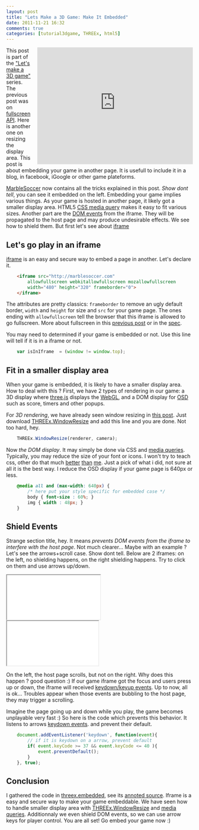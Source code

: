 ```yaml
---
layout: post
title: "Lets Make a 3D Game: Make It Embedded"
date: 2011-11-21 16:32
comments: true
categories: [tutorial3dgame, THREEx, html5]
---
```


<iframe src="http://marblesoccer.com"
	allowfullscreen webkitallowfullscreen mozallowfullscreen
	width="420" height="315" frameborder="0" style="float: right; margin-left: 1em;">
</iframe>

This post is part of the ["Let's make a 3D game"](/blog/categories/tutorial3dgame/) series.
The previous post was on
[fullscreen API](/blog/2011/11/17/lets-make-a-3d-game-make-it-fullscreen/).
Here is another one on resizing the display area.
This post is about embedding your game in another page.
It is usefull to include it in a blog, in facebook, iGoogle or other game plateforms.

[MarbleSoccer](http://marblesoccer.com)
now contains all the tricks explained in this post.
*Show dont tell*, you can see it embedded on the left.
Embedding your game implies various things.
As your game is hosted in another page, it likely got a smaller display area.
HTML5
[CSS media query](http://www.w3.org/TR/css3-mediaqueries/)
makes it easy to fit various sizes.
Another part are the
[DOM events](http://en.wikipedia.org/wiki/DOM_events)
from the iframe.
They will be propagated to the host page and may produce undesirable effects.
We see how to shield them.
But first let's see about
[iframe](http://en.wikipedia.org/wiki/HTML_element#Frames)

## Let's go play in an iframe

[iframe](http://en.wikipedia.org/wiki/HTML_element#Frames)
is an easy and secure way to embed a page in another.
Let's declare it.

```html
	<iframe src="http://marblesoccer.com"
		allowfullscreen webkitallowfullscreen mozallowfullscreen
		width="480" height="320" frameborder="0">
	</iframe>
```

<!-- more -->

The attributes are pretty classics: ```frameborder``` to remove an ugly default border,
```width``` and ```height``` for size and ```src``` for your game page.
The ones ending with ```allowfullscreen``` tell the browser that this iframe is
allowed to go fullscreen. More about fullscreen in this
[previous post](/blog/2011/11/17/lets-make-a-3d-game-make-it-fullscreen/)
or in the [spec](http://dvcs.w3.org/hg/fullscreen/raw-file/tip/Overview.html).

You may need to determined if your game is embedded or not.
Use this line will tell if it is in a iframe or not.

```javascript
	var isInIframe	= (window != window.top);
```

## Fit in a smaller display area

When your game is embedded, it is likely to have a smaller display area.
How to deal with this ?
First, we have 2 types of rendering in our game:
a 3D display where
[three.js](https://github.com/mrdoob/three.js/)
displays the
[WebGL](http://en.wikipedia.org/wiki/WebGL), and
a DOM display for
[OSD](http://en.wikipedia.org/wiki/On-screen_display)
such as score, timers and other popups.

For *3D rendering*, we have already seen window resizing in
[this post](/blog/2011/08/30/window-resize-for-your-demos/).
Just download
[THREEx.WindowResize](/data/THREEx/THREEx.WindowResize.js)
and add this line and you are done. Not too hard, hey.

```javascript
	THREEx.WindowResize(renderer, camera);
```

Now *the DOM display*. It may simply be done via CSS
and
[media queries](http://www.w3.org/TR/css3-mediaqueries/).
Typically, you may reduce the size of your font or icons.
I won't try to teach css, other do that much
[better](https://developer.mozilla.org/en/CSS/Media_queries)
[than](http://www.html5rocks.com/en/mobile/mobifying.html#toc-mediaqueries)
[me](http://thinkvitamin.com/code/media-queries-width-and-height-video-tutorial/).
Just a pick of what i did, not sure at all it is the best way.
I reduce the OSD display if your game page is 640px or less.

```css
	@media all and (max-width: 640px) {
		/* here put your style specific for embedded case */
		body { font-size : 60%; }
		img { width : 48px; }
	}
```

## Shield Events

Strange section title, hey.
It means *prevents DOM events from the iframe to interfere with the host page*.
Not much clearer...
Maybe with an example ? Let's see the arrows+scroll case.
Show dont tell.
Below are 2 iframes: on the left, no shielding happens, on the right shielding happens.
Try to click on them and use arrows up/down.

<iframe src="/data/THREEx/examples/threex.embedded/noshield-iframe.html" width='50%' height='120px'></iframe>
<iframe src="/data/THREEx/examples/threex.embedded/withshield-iframe.html" width='49%' height='120px'></iframe>

On the left, the host page scrolls, but not on the right.
Why does this happen ? good question :)
If our game iframe got the focus and users press up or down, the iframe will received
[keydown/keyup events](http://www.quirksmode.org/dom/events/keys.html).
Up to now, all is ok...
Troubles appear when those events are bubbling to the host page, they may trigger a scrolling.

Imagine the page going up and down while you play, the game becomes unplayable very fast :)
So here is the code which prevents this behavior. It listens to arrows
[keydown events](http://www.quirksmode.org/dom/events/keys.html).
and prevent their default.

```javascript
	document.addEventListener('keydown', function(event){
		// if it is keydown on a arrow, prevent default
		if( event.keyCode >= 37 && event.keyCode <= 40 ){
			event.preventDefault();
		}
	}, true);
```

## Conclusion

I gathered the code in
[threex.embedded](/data/THREEx/threex.embedded.js),
see its
[annoted source](/data/THREEx/docs/threex.embedded.html).
Iframe is a easy and secure way to make your game embeddable.
We have seen how to handle smaller display area
with
[THREEx.WindowResize](/data/THREEx/THREEx.WindowResize.js)
and
[media queries](http://www.w3.org/TR/css3-mediaqueries/).
Additionnaly we even shield DOM events, so we can use arrow keys for player control.
You are all set! Go embed your game now :)



